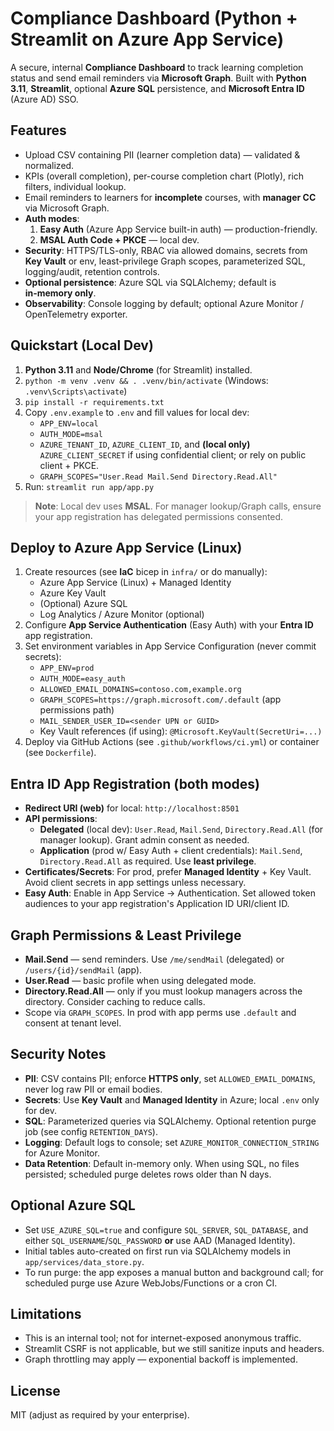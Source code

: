 # Compliance Dashboard (Python + Streamlit on Azure App Service)

A secure, internal **Compliance Dashboard** to track learning completion status and send email reminders via **Microsoft Graph**.
Built with **Python 3.11**, **Streamlit**, optional **Azure SQL** persistence, and **Microsoft Entra ID** (Azure AD) SSO.

## Features
- Upload CSV containing PII (learner completion data) — validated & normalized.
- KPIs (overall completion), per-course completion chart (Plotly), rich filters, individual lookup.
- Email reminders to learners for **incomplete** courses, with **manager CC** via Microsoft Graph.
- **Auth modes**:
  1. **Easy Auth** (Azure App Service built-in auth) — production-friendly.
  2. **MSAL Auth Code + PKCE** — local dev.
- **Security**: HTTPS/TLS-only, RBAC via allowed domains, secrets from **Key Vault** or env, least-privilege Graph scopes, parameterized SQL, logging/audit, retention controls.
- **Optional persistence**: Azure SQL via SQLAlchemy; default is **in‑memory only**.
- **Observability**: Console logging by default; optional Azure Monitor / OpenTelemetry exporter.

## Quickstart (Local Dev)
1. **Python 3.11** and **Node/Chrome** (for Streamlit) installed.
2. `python -m venv .venv && . .venv/bin/activate` (Windows: `.venv\Scripts\activate`)
3. `pip install -r requirements.txt`
4. Copy `.env.example` to `.env` and fill values for local dev:
   - `APP_ENV=local`
   - `AUTH_MODE=msal`
   - `AZURE_TENANT_ID`, `AZURE_CLIENT_ID`, and **(local only)** `AZURE_CLIENT_SECRET` if using confidential client; or rely on public client + PKCE.
   - `GRAPH_SCOPES="User.Read Mail.Send Directory.Read.All"`
5. Run: `streamlit run app/app.py`

> **Note**: Local dev uses **MSAL**. For manager lookup/Graph calls, ensure your app registration has delegated permissions consented.

## Deploy to Azure App Service (Linux)
1. Create resources (see **IaC** bicep in `infra/` or do manually):
   - Azure App Service (Linux) + Managed Identity
   - Azure Key Vault
   - (Optional) Azure SQL
   - Log Analytics / Azure Monitor (optional)
2. Configure **App Service Authentication** (Easy Auth) with your **Entra ID** app registration.
3. Set environment variables in App Service Configuration (never commit secrets):
   - `APP_ENV=prod`
   - `AUTH_MODE=easy_auth`
   - `ALLOWED_EMAIL_DOMAINS=contoso.com,example.org`
   - `GRAPH_SCOPES=https://graph.microsoft.com/.default` (app permissions path)
   - `MAIL_SENDER_USER_ID=<sender UPN or GUID>`
   - Key Vault references (if using): `@Microsoft.KeyVault(SecretUri=...)`
4. Deploy via GitHub Actions (see `.github/workflows/ci.yml`) or container (see `Dockerfile`).

## Entra ID App Registration (both modes)
- **Redirect URI (web)** for local: `http://localhost:8501`
- **API permissions**:
  - **Delegated** (local dev): `User.Read`, `Mail.Send`, `Directory.Read.All` (for manager lookup). Grant admin consent as needed.
  - **Application** (prod w/ Easy Auth + client credentials): `Mail.Send`, `Directory.Read.All` as required. Use **least privilege**.
- **Certificates/Secrets**: For prod, prefer **Managed Identity** + Key Vault. Avoid client secrets in app settings unless necessary.
- **Easy Auth**: Enable in App Service → Authentication. Set allowed token audiences to your app registration's Application ID URI/client ID.

## Graph Permissions & Least Privilege
- **Mail.Send** — send reminders. Use `/me/sendMail` (delegated) or `/users/{id}/sendMail` (app).
- **User.Read** — basic profile when using delegated mode.
- **Directory.Read.All** — only if you must lookup managers across the directory. Consider caching to reduce calls.
- Scope via `GRAPH_SCOPES`. In prod with app perms use `.default` and consent at tenant level.

## Security Notes
- **PII**: CSV contains PII; enforce **HTTPS only**, set `ALLOWED_EMAIL_DOMAINS`, never log raw PII or email bodies.
- **Secrets**: Use **Key Vault** and **Managed Identity** in Azure; local `.env` only for dev.
- **SQL**: Parameterized queries via SQLAlchemy. Optional retention purge job (see config `RETENTION_DAYS`).
- **Logging**: Default logs to console; set `AZURE_MONITOR_CONNECTION_STRING` for Azure Monitor.
- **Data Retention**: Default in-memory only. When using SQL, no files persisted; scheduled purge deletes rows older than N days.

## Optional Azure SQL
- Set `USE_AZURE_SQL=true` and configure `SQL_SERVER`, `SQL_DATABASE`, and either `SQL_USERNAME`/`SQL_PASSWORD` **or** use AAD (Managed Identity).
- Initial tables auto-created on first run via SQLAlchemy models in `app/services/data_store.py`.
- To run purge: the app exposes a manual button and background call; for scheduled purge use Azure WebJobs/Functions or a cron CI.

## Limitations
- This is an internal tool; not for internet-exposed anonymous traffic.
- Streamlit CSRF is not applicable, but we still sanitize inputs and headers.
- Graph throttling may apply — exponential backoff is implemented.

## License
MIT (adjust as required by your enterprise).

